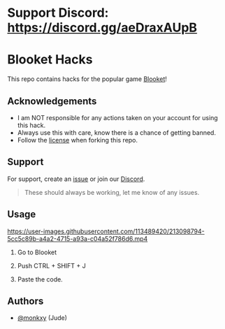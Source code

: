 # Support Discord: https://discord.gg/aeDraxAUpB

# Blooket Hacks

This repo contains hacks for the popular game [Blooket](https://blooket.com/)!
## Acknowledgements

 - I am NOT responsible for any actions taken on your account for using this hack.
 - Always use this with care, know there is a chance of getting banned.
 - Follow the [license](https://github.com/Jude-Gideon/Blooket/blob/main/LICENSE) when forking this repo.
## Support

For support, create an [issue](https://github.com/Jude-Gideon/Blooket/issues/new) or join our [Discord](https://discord.gg/aeDraxAUpB).

> These should always be working, let me know of any issues.

## Usage

https://user-images.githubusercontent.com/113489420/213098794-5cc5c89b-a4a2-4715-a93a-c04a52f786d6.mp4

1. Go to Blooket

2. Push CTRL + SHIFT + J

3. Paste the code.


## Authors

- [@monkxy](https://www.github.com/monkxy) (Jude)

